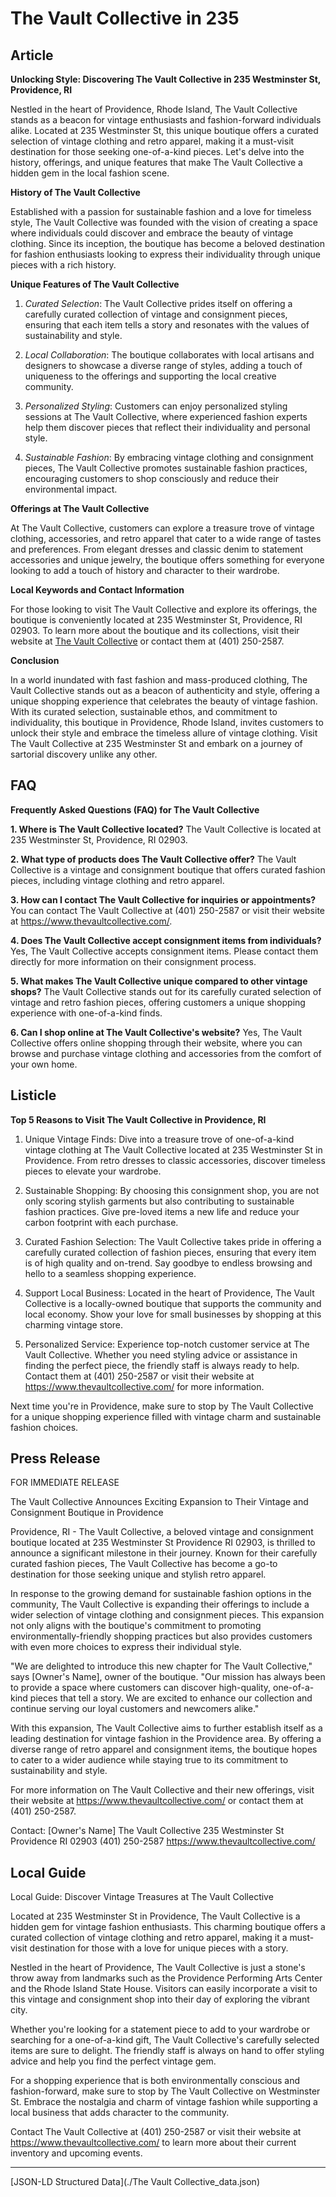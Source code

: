 # The Vault Collective in 235

## Article
**Unlocking Style: Discovering The Vault Collective in 235 Westminster St, Providence, RI**

Nestled in the heart of Providence, Rhode Island, The Vault Collective stands as a beacon for vintage enthusiasts and fashion-forward individuals alike. Located at 235 Westminster St, this unique boutique offers a curated selection of vintage clothing and retro apparel, making it a must-visit destination for those seeking one-of-a-kind pieces. Let's delve into the history, offerings, and unique features that make The Vault Collective a hidden gem in the local fashion scene.

**History of The Vault Collective**

Established with a passion for sustainable fashion and a love for timeless style, The Vault Collective was founded with the vision of creating a space where individuals could discover and embrace the beauty of vintage clothing. Since its inception, the boutique has become a beloved destination for fashion enthusiasts looking to express their individuality through unique pieces with a rich history.

**Unique Features of The Vault Collective**

1. *Curated Selection*: The Vault Collective prides itself on offering a carefully curated collection of vintage and consignment pieces, ensuring that each item tells a story and resonates with the values of sustainability and style.

2. *Local Collaboration*: The boutique collaborates with local artisans and designers to showcase a diverse range of styles, adding a touch of uniqueness to the offerings and supporting the local creative community.

3. *Personalized Styling*: Customers can enjoy personalized styling sessions at The Vault Collective, where experienced fashion experts help them discover pieces that reflect their individuality and personal style.

4. *Sustainable Fashion*: By embracing vintage clothing and consignment pieces, The Vault Collective promotes sustainable fashion practices, encouraging customers to shop consciously and reduce their environmental impact.

**Offerings at The Vault Collective**

At The Vault Collective, customers can explore a treasure trove of vintage clothing, accessories, and retro apparel that cater to a wide range of tastes and preferences. From elegant dresses and classic denim to statement accessories and unique jewelry, the boutique offers something for everyone looking to add a touch of history and character to their wardrobe.

**Local Keywords and Contact Information**

For those looking to visit The Vault Collective and explore its offerings, the boutique is conveniently located at 235 Westminster St, Providence, RI 02903. To learn more about the boutique and its collections, visit their website at [The Vault Collective](https://www.thevaultcollective.com/) or contact them at (401) 250-2587.

**Conclusion**

In a world inundated with fast fashion and mass-produced clothing, The Vault Collective stands out as a beacon of authenticity and style, offering a unique shopping experience that celebrates the beauty of vintage fashion. With its curated selection, sustainable ethos, and commitment to individuality, this boutique in Providence, Rhode Island, invites customers to unlock their style and embrace the timeless allure of vintage clothing. Visit The Vault Collective at 235 Westminster St and embark on a journey of sartorial discovery unlike any other.

## FAQ
**Frequently Asked Questions (FAQ) for The Vault Collective**

**1. Where is The Vault Collective located?**
   The Vault Collective is located at 235 Westminster St, Providence, RI 02903.

**2. What type of products does The Vault Collective offer?**
   The Vault Collective is a vintage and consignment boutique that offers curated fashion pieces, including vintage clothing and retro apparel.

**3. How can I contact The Vault Collective for inquiries or appointments?**
   You can contact The Vault Collective at (401) 250-2587 or visit their website at https://www.thevaultcollective.com/.

**4. Does The Vault Collective accept consignment items from individuals?**
   Yes, The Vault Collective accepts consignment items. Please contact them directly for more information on their consignment process.

**5. What makes The Vault Collective unique compared to other vintage shops?**
   The Vault Collective stands out for its carefully curated selection of vintage and retro fashion pieces, offering customers a unique shopping experience with one-of-a-kind finds.

**6. Can I shop online at The Vault Collective's website?**
   Yes, The Vault Collective offers online shopping through their website, where you can browse and purchase vintage clothing and accessories from the comfort of your own home.

## Listicle
**Top 5 Reasons to Visit The Vault Collective in Providence, RI**

1. Unique Vintage Finds: Dive into a treasure trove of one-of-a-kind vintage clothing at The Vault Collective located at 235 Westminster St in Providence. From retro dresses to classic accessories, discover timeless pieces to elevate your wardrobe.

2. Sustainable Shopping: By choosing this consignment shop, you are not only scoring stylish garments but also contributing to sustainable fashion practices. Give pre-loved items a new life and reduce your carbon footprint with each purchase.

3. Curated Fashion Selection: The Vault Collective takes pride in offering a carefully curated collection of fashion pieces, ensuring that every item is of high quality and on-trend. Say goodbye to endless browsing and hello to a seamless shopping experience.

4. Support Local Business: Located in the heart of Providence, The Vault Collective is a locally-owned boutique that supports the community and local economy. Show your love for small businesses by shopping at this charming vintage store.

5. Personalized Service: Experience top-notch customer service at The Vault Collective. Whether you need styling advice or assistance in finding the perfect piece, the friendly staff is always ready to help. Contact them at (401) 250-2587 or visit their website at https://www.thevaultcollective.com/ for more information.

Next time you're in Providence, make sure to stop by The Vault Collective for a unique shopping experience filled with vintage charm and sustainable fashion choices.

## Press Release
FOR IMMEDIATE RELEASE

The Vault Collective Announces Exciting Expansion to Their Vintage and Consignment Boutique in Providence

Providence, RI - The Vault Collective, a beloved vintage and consignment boutique located at 235 Westminster St Providence RI 02903, is thrilled to announce a significant milestone in their journey. Known for their carefully curated fashion pieces, The Vault Collective has become a go-to destination for those seeking unique and stylish retro apparel.

In response to the growing demand for sustainable fashion options in the community, The Vault Collective is expanding their offerings to include a wider selection of vintage clothing and consignment pieces. This expansion not only aligns with the boutique's commitment to promoting environmentally-friendly shopping practices but also provides customers with even more choices to express their individual style.

"We are delighted to introduce this new chapter for The Vault Collective," says [Owner's Name], owner of the boutique. "Our mission has always been to provide a space where customers can discover high-quality, one-of-a-kind pieces that tell a story. We are excited to enhance our collection and continue serving our loyal customers and newcomers alike."

With this expansion, The Vault Collective aims to further establish itself as a leading destination for vintage fashion in the Providence area. By offering a diverse range of retro apparel and consignment items, the boutique hopes to cater to a wider audience while staying true to its commitment to sustainability and style.

For more information on The Vault Collective and their new offerings, visit their website at https://www.thevaultcollective.com/ or contact them at (401) 250-2587.

Contact:
[Owner's Name]
The Vault Collective
235 Westminster St Providence RI 02903
(401) 250-2587
https://www.thevaultcollective.com/

###

## Local Guide
Local Guide: Discover Vintage Treasures at The Vault Collective

Located at 235 Westminster St in Providence, The Vault Collective is a hidden gem for vintage fashion enthusiasts. This charming boutique offers a curated collection of vintage clothing and retro apparel, making it a must-visit destination for those with a love for unique pieces with a story.

Nestled in the heart of Providence, The Vault Collective is just a stone's throw away from landmarks such as the Providence Performing Arts Center and the Rhode Island State House. Visitors can easily incorporate a visit to this vintage and consignment shop into their day of exploring the vibrant city.

Whether you're looking for a statement piece to add to your wardrobe or searching for a one-of-a-kind gift, The Vault Collective's carefully selected items are sure to delight. The friendly staff is always on hand to offer styling advice and help you find the perfect vintage gem.

For a shopping experience that is both environmentally conscious and fashion-forward, make sure to stop by The Vault Collective on Westminster St. Embrace the nostalgia and charm of vintage fashion while supporting a local business that adds character to the community.

Contact The Vault Collective at (401) 250-2587 or visit their website at https://www.thevaultcollective.com/ to learn more about their current inventory and upcoming events.


---

[JSON-LD Structured Data](./The Vault Collective_data.json)
